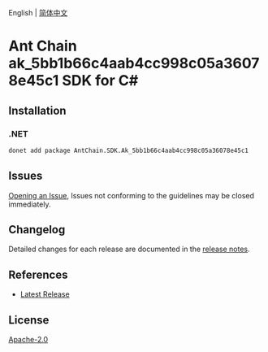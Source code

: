 English | [简体中文](README-CN.md)

# Ant Chain ak_5bb1b66c4aab4cc998c05a36078e45c1 SDK for C#

## Installation

### .NET

```bash
donet add package AntChain.SDK.Ak_5bb1b66c4aab4cc998c05a36078e45c1
```

## Issues

[Opening an Issue](https://github.com/alipay/antchain-openapi-prod-sdk/issues/new), Issues not conforming to the guidelines may be closed immediately.

## Changelog

Detailed changes for each release are documented in the [release notes](./ChangeLog.md).

## References

* [Latest Release](https://github.com/alipay/antchain-openapi-prod-sdk/)

## License

[Apache-2.0](http://www.apache.org/licenses/LICENSE-2.0)
